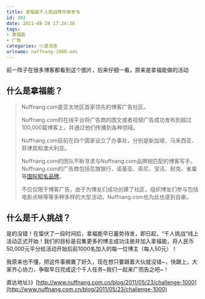```yaml
---
title: 拿福能千人挑战等你来参与
id: 302
date: 2011-08-28 17:24:38
tags:
- 拿福能
- 广告
categories: 小道消息
urlname: naffnang-1000-ads
---
```


前一阵子在很多博客都看到这个图片，后来仔细一看，原来是拿福能做的活动

## 什么是拿福能？

> Nuffnang.com是亚太地区首家领先的博客广告社区。>
>
> Nuffnang.com的在线平台将广告商的图文或者视频广告成功发布到超过100,000篇博客上，并通过他们传播到各种领域。<!--more-->>
>
> Nuffnang.com目前在四个国家设立了办事处，分别是新加坡、马来西亚、菲律宾和澳大利亚。>
>
> Nuffnang.com的团队不断寻求与Nuffnang.com品牌相匹配的博客写手。Nuffnang.com的广告商包括花旗银行、诺基亚、索尼、宝洁、耐克、雀巢等[国际知名品牌](http://www.nuffnang.com.cn/featured-advertiser)。>
>
> 不仅仅限于博客广告，由于为博友们成功创建了社区，组织博友们参与包括电影点映等等多种多样的大型活动，Nuffnang.com也为此也感到自豪。

## 什么是千人挑战？

是的没错！在蛰伏了一段时间后，拿福能早已蓄势待发，即日起，“千人挑战”线上活动正式开始！我们的目标是召集更多的博主成功注册并加入拿福能，将人民币50,000元平分给活动开始后前1000名加入的每一位博主（每人50元）！

我原来也不懂，把这件事搁置了好久，现在想只要跟着大伙就没错~，快跟上，大家齐心协力，争取早日完成这个千人任务~我们一起来广而告之吧~！

直达地址》》[http://www.nuffnang.com.cn/blog/2011/05/23/challenge-1000](http://www.nuffnang.com.cn/blog/2011/05/23/challenge-1000)
